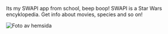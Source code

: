 Its my SWAPI app from school, beep boop! SWAPI is a Star Wars encyklopedia. Get info about movies, species and so on!

![Foto av hemsida](/fed23-js2-uppgift-1-landicami/public/SWAPI.PNG)
